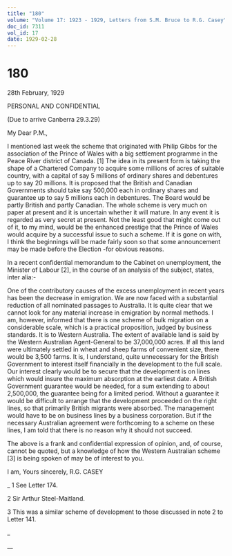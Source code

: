 ```yaml
---
title: "180"
volume: "Volume 17: 1923 - 1929, Letters from S.M. Bruce to R.G. Casey"
doc_id: 7311
vol_id: 17
date: 1929-02-28
---
```


# 180

28th February, 1929

PERSONAL AND CONFIDENTIAL

(Due to arrive Canberra 29.3.29)

My Dear P.M.,

I mentioned last week the scheme that originated with Philip Gibbs for the association of the Prince of Wales with a big settlement programme in the Peace River district of Canada. [1] The idea in its present form is taking the shape of a Chartered Company to acquire some millions of acres of suitable country, with a capital of say 5 millions of ordinary shares and debentures up to say 20 millions. It is proposed that the British and Canadian Governments should take say 500,000 each in ordinary shares and guarantee up to say 5 millions each in debentures. The Board would be partly British and partly Canadian. The whole scheme is very much on paper at present and it is uncertain whether it will mature. In any event it is regarded as very secret at present. Not the least good that might come out of it, to my mind, would be the enhanced prestige that the Prince of Wales would acquire by a successful issue to such a scheme. If it is gone on with, I think the beginnings will be made fairly soon so that some announcement may be made before the Election -for obvious reasons.

In a recent confidential memorandum to the Cabinet on unemployment, the Minister of Labour [2], in the course of an analysis of the subject, states, inter alia:-

One of the contributory causes of the excess unemployment in recent years has been the decrease in emigration. We are now faced with a substantial reduction of all nominated passages to Australia. It is quite clear that we cannot look for any material increase in emigration by normal methods. I am, however, informed that there is one scheme of bulk migration on a considerable scale, which is a practical proposition, judged by business standards. It is to Western Australia. The extent of available land is said by the Western Australian Agent-General to be 37,000,000 acres. If all this land were ultimately settled in wheat and sheep farms of convenient size, there would be 3,500 farms. It is, I understand, quite unnecessary for the British Government to interest itself financially in the development to the full scale. Our interest clearly would be to secure that the development is on lines which would insure the maximum absorption at the earliest date. A British Government guarantee would be needed, for a sum extending to about 2,500,000, the guarantee being for a limited period. Without a guarantee it would be difficult to arrange that the development proceeded on the right lines, so that primarily British migrants were absorbed. The management would have to be on business lines by a business corporation. But if the necessary Australian agreement were forthcoming to a scheme on these lines, I am told that there is no reason why it should not succeed.

The above is a frank and confidential expression of opinion, and, of course, cannot be quoted, but a knowledge of how the Western Australian scheme [3] is being spoken of may be of interest to you.

I am, Yours sincerely, R.G. CASEY 

_ 1 See Letter 174.

2 Sir Arthur Steel-Maitland.

3 This was a similar scheme of development to those discussed in note 2 to Letter 141.

_

__
